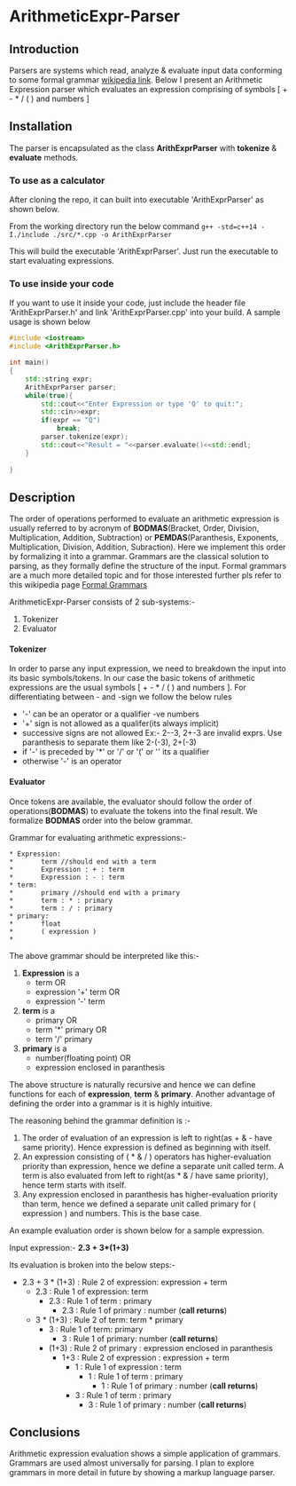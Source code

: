 # ArithmeticExpr-Parser

## Introduction
Parsers are systems which read, analyze & evaluate input data conforming to some formal grammar [wikipedia link](https://en.wikipedia.org/wiki/Parsing). Below I present an Arithmetic Expression parser which evaluates an expression comprising of symbols \[ +  -  *  /  (  ) and numbers \]

## Installation
The parser is encapsulated as the class **ArithExprParser** with **tokenize** & **evaluate** methods. 
### To use as a calculator
After cloning the repo, it can built into executable 'ArithExprParser' as shown below.

From the working directory run the below command
`g++ -std=c++14 -I./include ./src/*.cpp -o ArithExprParser`

This will build the executable 'ArithExprParser'. Just run the executable to start evaluating expressions. 

### To use inside your code
If you want to use it inside your code, just include the header file 'ArithExprParser.h' and link 'ArithExprParser.cpp' into your build. A sample usage is shown below

```c++
#include <iostream>
#include <ArithExprParser.h>

int main()
{
    std::string expr;
    ArithExprParser parser;
    while(true){
        std::cout<<"Enter Expression or type 'Q' to quit:";
        std::cin>>expr;
        if(expr == "Q")
            break;
        parser.tokenize(expr);
        std::cout<<"Result = "<<parser.evaluate()<<std::endl;
    }
    
}
```

## Description
The order of operations performed to evaluate an arithmetic expression is usually referred to by acronym of **BODMAS**(Bracket, Order, Division, Multiplication, Addition, Subtraction) or **PEMDAS**(Paranthesis, Exponents, Multiplication, Division, Addition, Subraction). Here we implement this order by formalizing it into a grammar. Grammars are the classical solution to parsing, as they formally define the structure of the input. Formal grammars are a much more detailed topic and for those interested further pls refer to this wikipedia page [Formal Grammars](https://en.wikipedia.org/wiki/Formal_grammar)

ArithmeticExpr-Parser consists of 2 sub-systems:-
1. Tokenizer
2. Evaluator

#### Tokenizer
In order to parse any input expression, we need to breakdown the input into its basic symbols/tokens. In our case the basic tokens of arithmetic expressions are the usual symbols \[ +  -  *  /  (  ) and numbers \]. For differentiating between - and -sign we follow the below rules

 * '-' can be an operator or a qualifier -ve numbers
 * '+' sign is not allowed as a qualifer(its always implicit)
 * successive signs are not allowed Ex:- 2--3, 2+-3 are invalid exprs. Use paranthesis to separate them like 2-(-3), 2+(-3)
 * if '-' is preceded by '*' or '/' or '(' or '' its a qualifier
 * otherwise '-' is an operator

#### Evaluator
Once tokens are available, the evaluator should follow the order of operations(**BODMAS**) to evaluate the tokens into the final result. We formalize **BODMAS** order into the below grammar.

 Grammar for evaluating arithmetic expressions:-
 ```
 * Expression:
 *       term //should end with a term
 *       Expression : + : term
 *       Expression : - : term    
 * term:
 *       primary //should end with a primary
 *       term : * : primary
 *       term : / : primary
 * primary:  
 *       float 
 *       ( expression ) 
 * 
 ```
The above grammar should be interpreted like this:-
1. **Expression** is a 
   - term OR
   - expression '+' term OR
   - expression '-' term
2. **term** is a
   - primary OR
   - term '*' primary OR
   - term '/' primary 
3. **primary** is a 
   - number(floating point) OR
   - expression enclosed in paranthesis

The above structure is naturally recursive and hence we can define functions for each of **expression**, **term** & **primary**. Another advantage of defining the order into a grammar is it is highly intuitive. 

The reasoning behind the grammar definition is :-

1. The order of evaluation of an expression is left to right(as + & - have same priority). Hence expression is defined as beginning with itself.
2. An expression consisting of ( * & / ) operators has higher-evaluation priority than expression, hence we define a separate unit called term. A term is also evaluated from left to right(as * & / have same priority), hence term starts with itself.
3. Any expression enclosed in paranthesis has higher-evaluation priority than term, hence we defined a separate unit called primary for ( expression ) and numbers. This is the base case.

An example evaluation order is shown below for a sample expression.

Input expression:- **2.3 + 3\*(1+3)**

Its evaluation is broken into the below steps:-

- 2.3 + 3 * (1+3) : Rule 2 of expression: expression + term
  - 2.3 : Rule 1 of expression: term
    - 2.3 : Rule 1 of term : primary
      - 2.3 : Rule 1 of primary : number (**call returns**)
  - 3 * (1+3) : Rule 2 of term: term * primary
    - 3 : Rule 1 of term: primary
      - 3 : Rule 1 of primary: number (**call returns**)
    - (1+3) : Rule 2 of primary : expression enclosed in paranthesis
      - 1+3 : Rule 2 of expression : expression + term
        - 1 : Rule 1 of expression : term
          - 1 : Rule 1 of term : primary
            - 1 : Rule 1 of primary : number (**call returns**)
        - 3 : Rule 1 of term : primary
          - 3 : Rule 1 of primary : number (**call returns**)

## Conclusions
Arithmetic expression evaluation shows a simple application of grammars. Grammars are used almost universally for parsing. I plan to explore grammars in more detail in future by showing a markup language parser.

